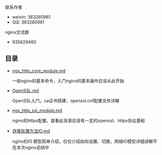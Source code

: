 
联系作者
- weixin: 363260961
- QQ: 363260961

nginx交流群
-  935629460

## 目录
* [ngx_http_core_module.md](https://github.com/Zhucola/advanced-nginx/blob/master/ngx_http_core_module.md)

    一些nginx的基本命令，入门nginx的基本操作应该从此开始
* [OpenSSL.md](https://github.com/Zhucola/advanced-nginx/blob/master/OpenSSL.md)

    OpenSSL入门，ca证书搭建，openssl.cnf配置文件详解
* [ngx_http_ssl_module.md](https://github.com/Zhucola/advanced-nginx/blob/master/ngx_http_ssl_module.md)

    nginx的https配置，查看此目录应该有一定的openssl、https协议基础

* [连接处理方法IO.md](https://github.com/Zhucola/advanced-nginx/blob/master/连接处理方法IO.md)

    nginx的IO 模型简单介绍，仅仅介绍如何设置、切换，网络IO模型详细讲解不在本次nginx总结中
